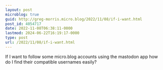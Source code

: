 ```yaml
---
layout: post
microblog: true
guid: http://greg-morris.micro.blog/2022/11/08/if-i-want.html
post_id: 4054717
date: 2022-11-08T06:38:11-0000
lastmod: 2024-06-22T16:19:17-0000
type: post
url: /2022/11/08/if-i-want.html
---
```

If I want to follow some micro.blog accounts using the mastodon app how do I find their compatible usernames easily?
